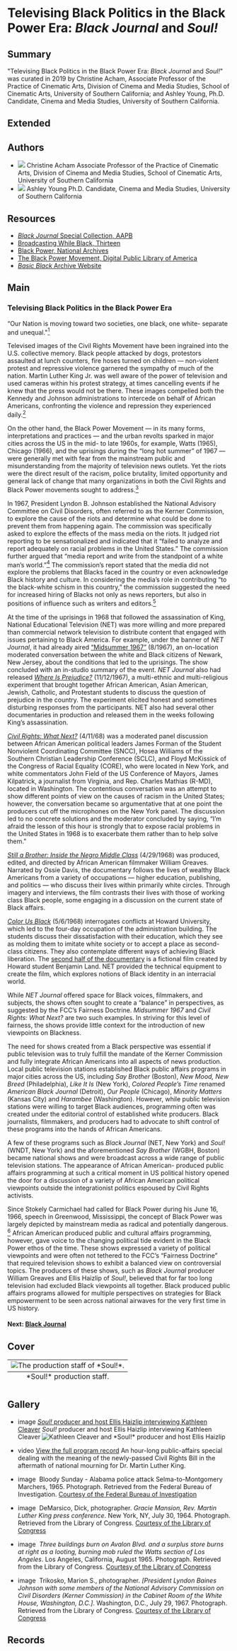 # Televising Black Politics in the Black Power Era: *Black Journal* and *Soul!*

## Summary

"Televising Black Politics in the Black Power Era: *Black Journal* and *Soul!*" was curated in 2019 by Christine Acham, Associate Professor of the Practice of Cinematic Arts, Division of Cinema and Media Studies, School of Cinematic Arts, University of Southern California; and Ashley Young, Ph.D. Candidate, Cinema and Media Studies, University of Southern California.

## Extended

## Authors

- <img class="img-circle pull-left" src="https://s3.amazonaws.com/americanarchive.org/exhibits/black_power/Christine_Headshot.jpg"/>
  <a class="name">Christine Acham</a>
  <a class="title">Associate Professor of the Practice of Cinematic Arts, Division of Cinema and Media Studies, School of Cinematic Arts, University of Southern California</a>
- <img class="img-circle pull-left" src="https://s3.amazonaws.com/americanarchive.org/exhibits/black_power/Ashley_Headshot.jpg"/>
  <a class="name">Ashley Young</a>
  <a class="title">Ph.D. Candidate, Cinema and Media Studies, University of Southern California</a>

## Resources

- [*Black Journal* Special Collection, AAPB](https://americanarchive.org/special_collections/black-journal)
- [Broadcasting While Black, Thirteen](https://www.thirteen.org/broadcastingwhileblack/)
- [Black Power, National Archives](https://www.archives.gov/research/african-americans/black-power)
- [The Black Power Movement, Digital Public Library of America](https://dp.la/primary-source-sets/the-black-power-movement)
- [*Basic Black* Archive Website](https://www.wgbh.org/basic-black-show)

## Main

### Televising Black Politics in the Black Power Era

“Our Nation is moving toward two societies, one black, one white- separate and unequal."[<sup>1</sup>](/exhibits/black-power/notes#1)

Televised images of the Civil Rights Movement have been ingrained into the U.S. collective memory. Black people attacked by dogs, protestors assaulted at lunch counters, fire hoses turned on children — non-violent protest and repressive violence garnered the sympathy of much of the nation. Martin Luther King Jr. was well aware of the power of television and used cameras within his protest strategy, at times cancelling events if he knew that the press would not be there. These images compelled both the Kennedy and Johnson administrations to intercede on behalf of African Americans, confronting the violence and repression they experienced daily.[<sup>2</sup>](/exhibits/black-power/notes#2) 

On the other hand, the Black Power Movement — in its many forms, interpretations and practices — and the urban revolts sparked in major cities across the US in the mid- to late 1960s, for example, Watts (1965), Chicago (1966), and the uprisings during the “long hot summer” of 1967 — were generally met with fear from the mainstream public and misunderstanding from the majority of television news outlets. Yet the riots were the direct result of the racism, police brutality, limited opportunity and general lack of change that many organizations in both the Civil Rights and Black Power movements sought to address.[<sup>3</sup>](/exhibits/black-power/notes#3) 

In 1967, President Lyndon B. Johnson established the National Advisory Committee on Civil Disorders, often referred to as the Kerner Commission, to explore the cause of the riots and determine what could be done to prevent them from happening again. The commission was specifically asked to explore the effects of the mass media on the riots. It judged riot reporting to be sensationalized and indicated that it “failed to analyze and report adequately on racial problems in the United States.” The commission further argued that “media report and write from the standpoint of a white man’s world.”[<sup>4</sup>](/exhibits/black-power/notes#4)   The commission’s report stated that the media did not explore the problems that Blacks faced in the country or even acknowledge Black history and culture. In considering the media’s role in contributing “to the black-white schism in this country,” the commission suggested the need for increased hiring of Blacks not only as news reporters, but also in positions of influence such as writers and editors.[<sup>5</sup>](/exhibits/black-power/notes#5)  

At the time of the uprisings in 1968 that followed the assassination of King, National Educational Television (NET) was more willing and more prepared than commercial network television to distribute content that engaged with issues pertaining to Black America. For example, under the banner of *NET Journal*, it had already aired [“Midsummer 1967”](/catalog/cpb-aacip_512-k35m90306x) (8/1967), an on-location moderated conversation between the white and Black citizens of Newark, New Jersey, about the conditions that led to the uprisings. The show concluded with an in-studio summary of the event. *NET Journal* also had released [*Where Is Prejudice?*](/catalog/cpb-aacip_75-70zpcht4) (11/12/1967), a multi-ethnic and multi-religious experiment that brought together African American, Asian American, Jewish, Catholic, and Protestant students to discuss the question of prejudice in the country. The experiment elicited honest and sometimes disturbing responses from the participants. NET also had several other documentaries in production and released them in the weeks following King’s assassination.

[*Civil Rights: What Next?*](/catalog/cpb-aacip_15-741rq0bx) (4/11/68) was a moderated panel discussion between African American political leaders James Forman of the Student Nonviolent Coordinating Committee (SNCC), Hosea Williams of the Southern Christian Leadership Conference (SCLC), and Floyd McKissick of the Congress of Racial Equality (CORE), who were located in New York, and white commentators John Field of the US Conference of Mayors, James Kilpatrick, a journalist from Virginia, and Rep. Charles Mathias (R-MD), located in Washington. The contentious conversation was an attempt to show different points of view on the causes of racism in the United States; however, the conversation became so argumentative that at one point the producers cut off the microphones on the New York panel. The discussion led to no concrete solutions and the moderator concluded by saying, “I’m afraid the lesson of this hour is strongly that to expose racial problems in the United States in 1968 is to exacerbate them rather than to help solve them.”

[*Still a Brother: Inside the Negro Middle Class*](/catalog/cpb-aacip_516-kd1qf8kh4s) (4/29/1968) was produced, edited, and directed by African American filmmaker William Greaves. Narrated by Ossie Davis, the documentary follows the lives of wealthy Black Americans from a variety of occupations — higher education, publishing, and politics — who discuss their lives within primarily white circles. Through imagery and interviews, the film contrasts their lives with those of working class Black people, some engaging in a discussion on the current state of Black affairs.

[*Color Us Black*](/catalog/cpb-aacip_512-f47gq6rz2w) (5/6/1968) interrogates conflicts at Howard University, which led to the four-day occupation of the administration building. The students discuss their dissatisfaction with their education, which they see as molding them to imitate white society or to accept a place as second-class citizens. They also contemplate different ways of achieving Black liberation. The [second half of the documentary](/catalog/cpb-aacip_75-60cvf2cz) is a fictional film created by Howard student Benjamin Land. NET provided the technical equipment to create the film, which explores notions of Black identity in an interracial world.

While *NET Journal* offered space for Black voices, filmmakers, and subjects, the shows often sought to create a “balance” in perspectives, as suggested by the FCC’s Fairness Doctrine. *Midsummer 1967* and *Civil Rights: What Next?* are two such examples. In striving for this level of fairness, the shows provide little context for the introduction of new viewpoints on Blackness.  

The need for shows created from a Black perspective was essential if public television was to truly fulfill the mandate of the Kerner Commission and fully integrate African Americans into all aspects of news production. Local public television stations established Black public affairs programs in major cities across the US, including *Say Brother* (Boston), *New Mood, New Breed* (Philadelphia), *Like It Is* (New York), *Colored People’s Time* renamed *American Black Journal* (Detroit), *Our People* (Chicago), *Minority Matters* (Kansas City) and *Harambee* (Washington). However, while public television stations were willing to target Black audiences, programming often was created under the editorial control of established white producers. Black journalists, filmmakers, and producers had to advocate to shift control of these programs into the hands of African Americans. 

A few of these programs such as *Black Journal* (NET, New York) and *Soul!* (WNDT, New York) and the aforementioned *Say Brother* (WGBH, Boston) became national shows and were broadcast across a wide range of public television stations. The appearance of African American- produced public affairs programming at such a critical moment in US political history opened the door for a discussion of a variety of African American political viewpoints outside the integrationist politics espoused by Civil Rights activists.

Since Stokely Carmichael had called for Black Power during his June 16, 1966, speech in Greenwood, Mississippi, the concept of Black Power was largely depicted by mainstream media as radical and potentially dangerous. [<sup>6</sup>](/exhibits/black-power/notes#6) African American produced public and cultural affairs programming, however, gave voice to the changing political tide evident in the Black Power ethos of the time. These shows expressed a variety of political viewpoints and were often not tethered to the FCC’s “Fairness Doctrine” that required television shows to exhibit a balanced view on controversial topics. The producers of these shows, such as *Black Journal* producer William Greaves and Ellis Haizlip of *Soul!*, believed that for far too long television had excluded Black viewpoints all together. Black produced public affairs programs allowed for multiple perspectives on strategies for Black empowerment to be seen across national airwaves for the very first time in US history.

#### Next: [Black Journal](/exhibits/Black-Power/Televising-Black-Politics/Black-Journal)

## Cover
<table class="exhibit-image">
  <caption align="bottom" class="exhibit-caption">*Soul!* production staff.</caption>
  <tr><td><img src="https://s3.amazonaws.com/americanarchive.org/exhibits/black_power/c_soul_production_staff.jpg" alt="The production staff of *Soul!*."/></td></tr>
</table>

## Gallery

- <a class="type">image</a>
  <a class="credit-link" href="https://americanarchive.org/catalog/cpb-aacip_516-2j6833ns3w">*Soul!* producer and host Ellis Haizlip interviewing Kathleen Cleaver</a>
  <a class="caption-text">*Soul!* producer and host Ellis Haizlip interviewing Kathleen Cleaver</a>
  <img title="Screenshot of *Soul!* producer and host Ellis Haizlip interviewing Kathleen Cleaver" alt="Kathleen Cleaver and *Soul!* producer and host Ellis Haizlip" src="https://s3.amazonaws.com/americanarchive.org/exhibits/black_power/a_cleaver_aesthetics.png">
  <a class="asset-url" href="https://americanarchive.org/catalog/cpb-aacip_516-2j6833ns3w"></a>

- <a class="type">video</a>
  <a class="credit-link"></a>
  <a href="https://s3.amazonaws.com/americanarchive.org/exhibits/black_power/1556037.mp4" class="media-url"></a>
  <a class="record-link" href="https://americanarchive.org/catalog/cpb-aacip_15-741rq0bx">View the full program record</a>
  <a class="caption-text">An hour-long public-affairs special dealing with the meaning of the newly-passed Civil Rights Bill in the aftermath of national mourning for Dr. Martin Luther King.</a> 

- <a class="type">image</a>
<a class="credit-link"></a>
    <img alt="" src="https://s3.amazonaws.com/americanarchive.org/exhibits/black_power/1_bloody_sunday.jpg">
    <a class="caption-text">Bloody Sunday - Alabama police attack Selma-to-Montgomery Marchers, 1965. Photograph. Retrieved from the Federal Bureau of Investigation.</a>
    <a class="credit-link" href="https://www.fbi.gov/">Courtesy of the Federal Bureau of Investigation</a>

- <a class="type">image</a>
<a class="credit-link"></a>
    <img alt="" src="https://s3.amazonaws.com/americanarchive.org/exhibits/black_power/2_martin_luther_king.jpg">
    <a class="caption-text">DeMarsico, Dick, photographer. *Gracie Mansion, Rev. Martin Luther King press conference*. New York, NY, July 30, 1964. Photograph. Retrieved from the Library of Congress.</a>
    <a class="credit-link" href="https://www.loc.gov/">Courtesy of the Library of Congress</a>

- <a class="type">image</a>
<a class="credit-link"></a>
    <img alt="" src="https://s3.amazonaws.com/americanarchive.org/exhibits/black_power/3_watts_riots.jpg">
    <a class="caption-text">*Three buildings burn on Avalon Blvd. and a surplus store burns at right as a looting, burning mob ruled the Watts section of Los Angeles*. Los Angeles, California, August 1965. Photograph. Retrieved from the Library of Congress.</a>
    <a class="credit-link" href="https://www.loc.gov/">Courtesy of the Library of Congress</a>

- <a class="type">image</a>
<a class="credit-link"></a>
    <img alt="" src="https://s3.amazonaws.com/americanarchive.org/exhibits/black_power/4_kerner_commission.jpg">
    <a class="caption-text">Trikosko, Marion S., photographer. *[President Lyndon Baines Johnson with some members of the National Advisory Commission on Civil Disorders (Kerner Commission) in the Cabinet Room of the White House, Washington, D.C.]*. Washington, D.C., July 29, 1967. Photograph. Retrieved from the Library of Congress.</a>
    <a class="credit-link" href="https://www.loc.gov/">Courtesy of the Library of Congress</a>

## Records
